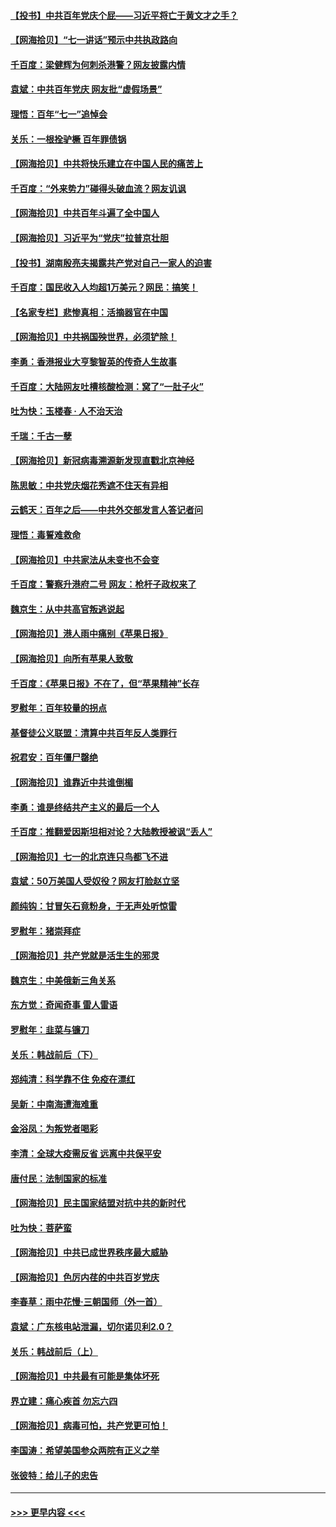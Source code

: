 #### [【投书】中共百年党庆个屁——习近平将亡于黄文才之手？](../pages/nsc993/n13067425.md?t=07051001) 
#### [【网海拾贝】“七一讲话”预示中共执政路向](../pages/nsc993/n13066434.md?t=07051001) 
#### [千百度：梁健辉为何刺杀港警？网友披露内情](../pages/nsc993/n13066979.md?t=07051001) 
#### [袁斌：中共百年党庆 网友批“虚假场景”](../pages/nsc993/n13066385.md?t=07051001) 
#### [理悟：百年“七一”追悼会](../pages/nsc993/n13066106.md?t=07051001) 
#### [关乐：一根拴驴橛 百年罪债锅](../pages/nsc993/n13066089.md?t=07051001) 
#### [【网海拾贝】中共将快乐建立在中国人民的痛苦上](../pages/nsc993/n13064939.md?t=07051001) 
#### [千百度：“外来势力”碰得头破血流？网友讥讽](../pages/nsc993/n13064878.md?t=07051001) 
#### [【网海拾贝】中共百年斗遍了全中国人](../pages/nsc993/n13060020.md?t=07051001) 
#### [【网海拾贝】习近平为“党庆”拉普京壮胆](../pages/nsc993/n13057781.md?t=07051001) 
#### [【投书】湖南殷亮夫揭露共产党对自己一家人的迫害](../pages/nsc993/n13057744.md?t=07051001) 
#### [千百度：国民收入人均超1万美元？网民：搞笑！](../pages/nsc993/n13057692.md?t=07051001) 
#### [【名家专栏】悲惨真相：活摘器官在中国](../pages/nsc993/n13056611.md?t=07051001) 
#### [【网海拾贝】中共祸国殃世界，必须铲除！](../pages/nsc993/n13056011.md?t=07051001) 
#### [李勇：香港报业大亨黎智英的传奇人生故事](../pages/nsc993/n13055258.md?t=07051001) 
#### [千百度：大陆网友吐槽核酸检测：窝了“一肚子火”](../pages/nsc993/n13055194.md?t=07051001) 
#### [吐为快：玉楼春 · 人不治天治](../pages/nsc993/n13054028.md?t=07051001) 
#### [千瑞：千古一孽](../pages/nsc993/n13054016.md?t=07051001) 
#### [【网海拾贝】新冠病毒溯源新发现直戳北京神经](../pages/nsc993/n13052425.md?t=07051001) 
#### [陈思敏：中共党庆烟花秀遮不住天有异相](../pages/nsc993/n13052020.md?t=07051001) 
#### [云鹤天：百年之后——中共外交部发言人答记者问](../pages/nsc993/n13051604.md?t=07051001) 
#### [理悟：毒誓难救命](../pages/nsc993/n13051601.md?t=07051001) 
#### [【网海拾贝】中共家法从未变也不会变](../pages/nsc993/n13050366.md?t=07051001) 
#### [千百度：警察升港府二号 网友：枪杆子政权来了](../pages/nsc993/n13050261.md?t=07051001) 
#### [魏京生：从中共高官叛逃说起](../pages/nsc993/n13048997.md?t=07051001) 
#### [【网海拾贝】港人雨中痛别《苹果日报》](../pages/nsc993/n13048941.md?t=07051001) 
#### [【网海拾贝】向所有苹果人致敬](../pages/nsc993/n13046795.md?t=07051001) 
#### [千百度：《苹果日报》不在了，但“苹果精神”长存](../pages/nsc993/n13046703.md?t=07051001) 
#### [罗慰年：百年较量的拐点](../pages/nsc993/n13046542.md?t=07051001) 
#### [基督徒公义联盟：清算中共百年反人类罪行](../pages/nsc993/n13046499.md?t=07051001) 
#### [祝君安：百年僵尸罄绝](../pages/nsc993/n13045595.md?t=07051001) 
#### [【网海拾贝】谁靠近中共谁倒楣](../pages/nsc993/n13044667.md?t=07051001) 
#### [李勇：谁是终结共产主义的最后一个人](../pages/nsc993/n13044397.md?t=07051001) 
#### [千百度：推翻爱因斯坦相对论？大陆教授被讽“丢人”](../pages/nsc993/n13043908.md?t=07051001) 
#### [【网海拾贝】七一的北京连只鸟都飞不进](../pages/nsc993/n13041377.md?t=07051001) 
#### [袁斌：50万美国人受奴役？网友打脸赵立坚](../pages/nsc993/n13041330.md?t=07051001) 
#### [颜纯钩：甘冒矢石竟粉身，于无声处听惊雷](../pages/nsc993/n13041140.md?t=07051001) 
#### [罗慰年：猪崇拜症](../pages/nsc993/n13041071.md?t=07051001) 
#### [【网海拾贝】共产党就是活生生的邪灵](../pages/nsc993/n13036627.md?t=07051001) 
#### [魏京生：中美俄新三角关系](../pages/nsc993/n13035986.md?t=07051001) 
#### [东方觉：奇闻奇事 雷人雷语](../pages/nsc993/n13035878.md?t=07051001) 
#### [罗慰年：韭菜与镰刀](../pages/nsc993/n13034374.md?t=07051001) 
#### [关乐：韩战前后（下）](../pages/nsc993/n13034113.md?t=07051001) 
#### [郑纯清：科学靠不住 免疫在漂红](../pages/nsc993/n13034093.md?t=07051001) 
#### [吴新：中南海遭海难重](../pages/nsc993/n13034084.md?t=07051001) 
#### [金浴凤：为叛党者喝彩](../pages/nsc993/n13034058.md?t=07051001) 
#### [李清：全球大疫需反省 远离中共保平安](../pages/nsc993/n13033784.md?t=07051001) 
#### [唐付民：法制国家的标准](../pages/nsc993/n13032944.md?t=07051001) 
#### [【网海拾贝】民主国家结盟对抗中共的新时代](../pages/nsc993/n13031717.md?t=07051001) 
#### [吐为快：菩萨蛮](../pages/nsc993/n13030033.md?t=07051001) 
#### [【网海拾贝】中共已成世界秩序最大威胁](../pages/nsc993/n13028138.md?t=07051001) 
#### [【网海拾贝】色厉内荏的中共百岁党庆](../pages/nsc993/n13025582.md?t=07051001) 
#### [李春草：雨中花慢‧三朝国师（外一首）](../pages/nsc993/n13025567.md?t=07051001) 
#### [袁斌：广东核电站泄漏，切尔诺贝利2.0？](../pages/nsc993/n13025475.md?t=07051001) 
#### [关乐：韩战前后（上）](../pages/nsc993/n13025387.md?t=07051001) 
#### [【网海拾贝】中共最有可能是集体坏死](../pages/nsc993/n13023101.md?t=07051001) 
#### [界立建：痛心疾首 勿忘六四](../pages/nsc993/n13022339.md?t=07051001) 
#### [【网海拾贝】病毒可怕，共产党更可怕！](../pages/nsc993/n13020728.md?t=07051001) 
#### [李国涛：希望美国参众两院有正义之举](../pages/nsc993/n13020674.md?t=07051001) 
#### [张彼特：给儿子的忠告](../pages/nsc993/n13018934.md?t=07051001) 

----
#### [ >>> 更早内容 <<< ](../indexes/nsc993-earlier.md)

